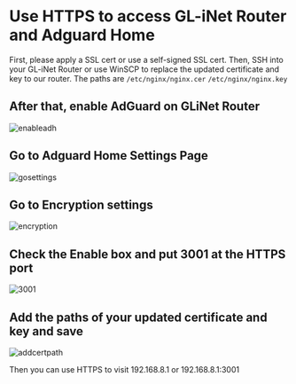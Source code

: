 # Use HTTPS to access GL-iNet Router and Adguard Home

First, please apply a SSL cert or use a self-signed SSL cert.
Then, SSH into your GL-iNet Router or use WinSCP to replace the updated certificate and key to our router. The paths are
`/etc/nginx/nginx.cer`
`/etc/nginx/nginx.key`

## After that, enable AdGuard on GLiNet Router

![enableadh](https://static.gl-inet.com/docs/router/en/4/faq/SSL/enableadh.jpg)

## Go to Adguard Home Settings Page

![gosettings](https://static.gl-inet.com/docs/router/en/4/faq/SSL/gosettings.jpg)

## Go to Encryption settings

![encryption](https://static.gl-inet.com/docs/router/en/4/faq/SSL/encryption.jpg)

## Check the Enable box and put 3001 at the HTTPS port

![3001](https://static.gl-inet.com/docs/router/en/4/faq/SSL/3001.jpg)

## Add the paths of your updated certificate and key and save

![addcertpath](https://static.gl-inet.com/docs/router/en/4/faq/SSL/addcertpath.jpg)

Then you can use HTTPS to visit 192.168.8.1 or 192.168.8.1:3001